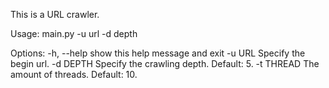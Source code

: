 This is a URL crawler.

Usage: main.py -u url -d depth

Options:
    -h, --help  show this help message and exit
    -u URL      Specify the begin url.
    -d DEPTH    Specify the crawling depth. Default: 5.
    -t THREAD   The amount of threads. Default: 10.
